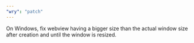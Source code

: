 ```yaml
---
"wry": "patch"
---
```


On Windows, fix webview having a bigger size than the actual window size after creation and until the window is resized.
